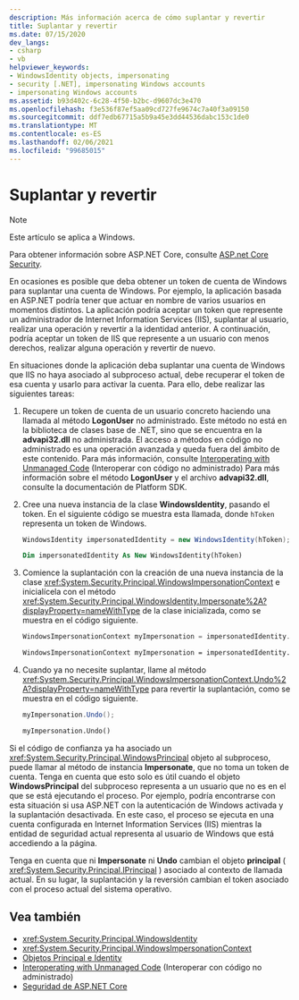 ```yaml
---
description: Más información acerca de cómo suplantar y revertir
title: Suplantar y revertir
ms.date: 07/15/2020
dev_langs:
- csharp
- vb
helpviewer_keywords:
- WindowsIdentity objects, impersonating
- security [.NET], impersonating Windows accounts
- impersonating Windows accounts
ms.assetid: b93d402c-6c28-4f50-b2bc-d9607dc3e470
ms.openlocfilehash: f3e536f87ef5aa09cd727fe9674c7a40f3a09150
ms.sourcegitcommit: ddf7edb67715a5b9a45e3dd44536dabc153c1de0
ms.translationtype: MT
ms.contentlocale: es-ES
ms.lasthandoff: 02/06/2021
ms.locfileid: "99685015"
---
```

# <a name="impersonating-and-reverting"></a>Suplantar y revertir

> [!NOTE]
> Este artículo se aplica a Windows.
>
> Para obtener información sobre ASP.NET Core, consulte [ASP.net Core Security](/aspnet/core/security/).

En ocasiones es posible que deba obtener un token de cuenta de Windows para suplantar una cuenta de Windows. Por ejemplo, la aplicación basada en ASP.NET podría tener que actuar en nombre de varios usuarios en momentos distintos. La aplicación podría aceptar un token que represente un administrador de Internet Information Services (IIS), suplantar al usuario, realizar una operación y revertir a la identidad anterior. A continuación, podría aceptar un token de IIS que represente a un usuario con menos derechos, realizar alguna operación y revertir de nuevo.  
  
 En situaciones donde la aplicación deba suplantar una cuenta de Windows que IIS no haya asociado al subproceso actual, debe recuperar el token de esa cuenta y usarlo para activar la cuenta. Para ello, debe realizar las siguientes tareas:  
  
1. Recupere un token de cuenta de un usuario concreto haciendo una llamada al método **LogonUser** no administrado. Este método no está en la biblioteca de clases base de .NET, sino que se encuentra en la **advapi32.dll** no administrada. El acceso a métodos en código no administrado es una operación avanzada y queda fuera del ámbito de este contenido. Para más información, consulte [Interoperating with Unmanaged Code](../../framework/interop/index.md) (Interoperar con código no administrado) Para más información sobre el método **LogonUser** y el archivo **advapi32.dll**, consulte la documentación de Platform SDK.  
  
2. Cree una nueva instancia de la clase **WindowsIdentity**, pasando el token. En el siguiente código se muestra esta llamada, donde `hToken` representa un token de Windows.  
  
    ```csharp  
    WindowsIdentity impersonatedIdentity = new WindowsIdentity(hToken);  
    ```  
  
    ```vb  
    Dim impersonatedIdentity As New WindowsIdentity(hToken)  
    ```  
  
3. Comience la suplantación con la creación de una nueva instancia de la clase <xref:System.Security.Principal.WindowsImpersonationContext> e inicialícela con el método <xref:System.Security.Principal.WindowsIdentity.Impersonate%2A?displayProperty=nameWithType> de la clase inicializada, como se muestra en el código siguiente.  
  
    ```csharp  
    WindowsImpersonationContext myImpersonation = impersonatedIdentity.Impersonate();  
    ```  
  
    ```vb  
    WindowsImpersonationContext myImpersonation = impersonatedIdentity.Impersonate()  
    ```  
  
4. Cuando ya no necesite suplantar, llame al método <xref:System.Security.Principal.WindowsImpersonationContext.Undo%2A?displayProperty=nameWithType> para revertir la suplantación, como se muestra en el código siguiente.  
  
    ```csharp  
    myImpersonation.Undo();  
    ```  
  
    ```vb  
    myImpersonation.Undo()  
    ```  
  
 Si el código de confianza ya ha asociado un <xref:System.Security.Principal.WindowsPrincipal> objeto al subproceso, puede llamar al método de instancia **Impersonate**, que no toma un token de cuenta. Tenga en cuenta que esto solo es útil cuando el objeto **WindowsPrincipal** del subproceso representa a un usuario que no es en el que se está ejecutando el proceso. Por ejemplo, podría encontrarse con esta situación si usa ASP.NET con la autenticación de Windows activada y la suplantación desactivada. En este caso, el proceso se ejecuta en una cuenta configurada en Internet Information Services (IIS) mientras la entidad de seguridad actual representa al usuario de Windows que está accediendo a la página.  
  
 Tenga en cuenta que ni **Impersonate** ni **Undo** cambian el objeto **principal** ( <xref:System.Security.Principal.IPrincipal> ) asociado al contexto de llamada actual. En su lugar, la suplantación y la reversión cambian el token asociado con el proceso actual del sistema operativo.  
  
## <a name="see-also"></a>Vea también

- <xref:System.Security.Principal.WindowsIdentity>
- <xref:System.Security.Principal.WindowsImpersonationContext>
- [Objetos Principal e Identity](principal-and-identity-objects.md)
- [Interoperating with Unmanaged Code](../../framework/interop/index.md) (Interoperar con código no administrado)
- [Seguridad de ASP.NET Core](/aspnet/core/security/)
